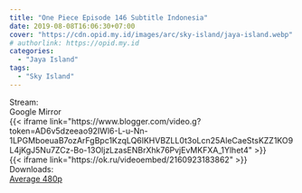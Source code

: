 ```yaml
---
title: "One Piece Episode 146 Subtitle Indonesia"
date: 2019-08-08T16:06:30+07:00
cover: "https://cdn.opid.my.id/images/arc/sky-island/jaya-island.webp" # Optional, cover
# authorlink: https://opid.my.id
categories:
  - "Jaya Island"
tags:
  - "Sky Island"
---
```

<div class="ui menu violet borderless inverted">
  <div class="header item active">
        Stream:
    </div>
  <a class="active item" data-tab="google">
    <i class="google drive icon"></i> Google
  </a>
  <a class="item nounderline" data-tab="mirror">
    <i class="odnoklassniki icon"></i> Mirror
  </a>
</div>
<div class="ui bottom attached tab segment active" style="border:0 !important;" data-tab="google">
{{< iframe link="https://www.blogger.com/video.g?token=AD6v5dzeeao92IWl6-L-u-Nn-1LPGMboeuaB7ozArFgBpc1KzqLQ6lKHVBZLL0t3oLcn25AleCaeStsKZZ1KO9L4jKgJ5Nu7ZCz-Bo-13OljzLzasENBrXhk76PvjEvMKFXA_1Ylhet4" >}}
</div>
<div class="ui bottom attached tab segment" style="border:0 !important;" data-tab="mirror">
{{< iframe link="https://ok.ru/videoembed/2160923183862" >}}
</div>
<div class="ui menu violet borderless inverted">
  <div class="header item active">
        Downloads:
    </div>
  <a class="item nounderline" href="https://ouo.io/N3SvVl" target="_blank" rel="dofollow"><i class="google drive icon"></i>
    Average 480p</a>
</div>